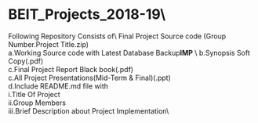 # BEIT_Projects_2018-19\
Following Repository Consists of\ 
Final Project Source code (Group Number.Project Title.zip) \
    a.Working Source code with Latest Database Backup**IMP** \ 
    b.Synopsis Soft Copy(.pdf)\
    c.Final Project Report Black book(.pdf)\
    c.All Project Presentations(Mid-Term & Final)(.ppt)\
    d.Include README.md file with\
        i.Title Of Project \
        ii.Group Members\
        iii.Brief Description about Project Implementation\
